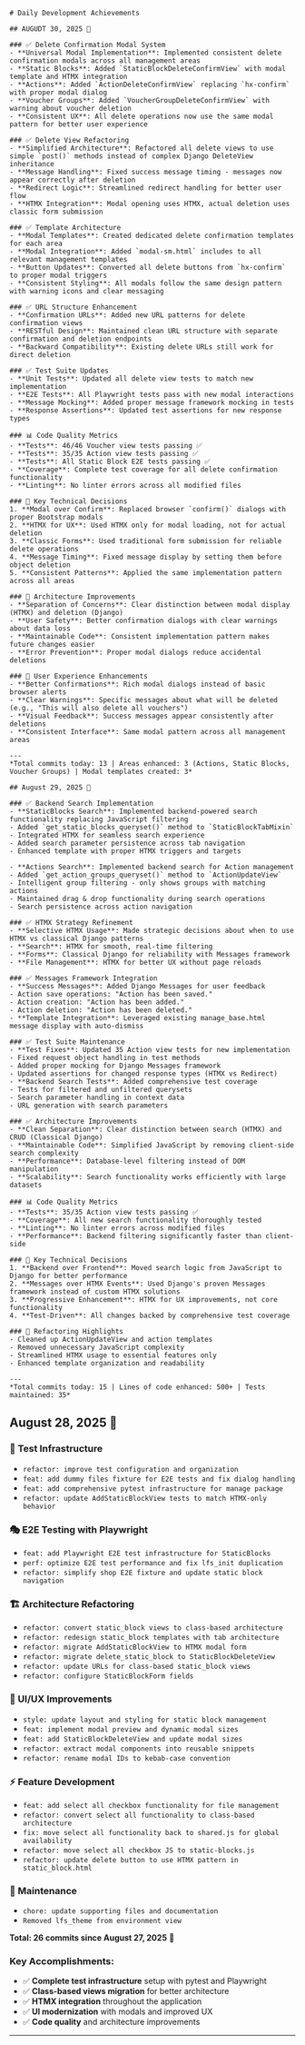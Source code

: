     # Daily Development Achievements

    ## AUGUDT 30, 2025 🚀

    ### ✅ Delete Confirmation Modal System
    - **Universal Modal Implementation**: Implemented consistent delete confirmation modals across all management areas
    - **Static Blocks**: Added `StaticBlockDeleteConfirmView` with modal template and HTMX integration
    - **Actions**: Added `ActionDeleteConfirmView` replacing `hx-confirm` with proper modal dialog
    - **Voucher Groups**: Added `VoucherGroupDeleteConfirmView` with warning about voucher deletion
    - **Consistent UX**: All delete operations now use the same modal pattern for better user experience

    ### ✅ Delete View Refactoring
    - **Simplified Architecture**: Refactored all delete views to use simple `post()` methods instead of complex Django DeleteView inheritance
    - **Message Handling**: Fixed success message timing - messages now appear correctly after deletion
    - **Redirect Logic**: Streamlined redirect handling for better user flow
    - **HTMX Integration**: Modal opening uses HTMX, actual deletion uses classic form submission

    ### ✅ Template Architecture
    - **Modal Templates**: Created dedicated delete confirmation templates for each area
    - **Modal Integration**: Added `modal-sm.html` includes to all relevant management templates
    - **Button Updates**: Converted all delete buttons from `hx-confirm` to proper modal triggers
    - **Consistent Styling**: All modals follow the same design pattern with warning icons and clear messaging

    ### ✅ URL Structure Enhancement
    - **Confirmation URLs**: Added new URL patterns for delete confirmation views
    - **RESTful Design**: Maintained clean URL structure with separate confirmation and deletion endpoints
    - **Backward Compatibility**: Existing delete URLs still work for direct deletion

    ### ✅ Test Suite Updates
    - **Unit Tests**: Updated all delete view tests to match new implementation
    - **E2E Tests**: All Playwright tests pass with new modal interactions
    - **Message Mocking**: Added proper message framework mocking in tests
    - **Response Assertions**: Updated test assertions for new response types

    ### 📊 Code Quality Metrics
    - **Tests**: 46/46 Voucher view tests passing ✅
    - **Tests**: 35/35 Action view tests passing ✅
    - **Tests**: All Static Block E2E tests passing ✅
    - **Coverage**: Complete test coverage for all delete confirmation functionality
    - **Linting**: No linter errors across all modified files

    ### 🎯 Key Technical Decisions
    1. **Modal over Confirm**: Replaced browser `confirm()` dialogs with proper Bootstrap modals
    2. **HTMX for UX**: Used HTMX only for modal loading, not for actual deletion
    3. **Classic Forms**: Used traditional form submission for reliable delete operations
    4. **Message Timing**: Fixed message display by setting them before object deletion
    5. **Consistent Patterns**: Applied the same implementation pattern across all areas

    ### 🔄 Architecture Improvements
    - **Separation of Concerns**: Clear distinction between modal display (HTMX) and deletion (Django)
    - **User Safety**: Better confirmation dialogs with clear warnings about data loss
    - **Maintainable Code**: Consistent implementation pattern makes future changes easier
    - **Error Prevention**: Proper modal dialogs reduce accidental deletions

    ### 🚀 User Experience Enhancements
    - **Better Confirmations**: Rich modal dialogs instead of basic browser alerts
    - **Clear Warnings**: Specific messages about what will be deleted (e.g., "This will also delete all vouchers")
    - **Visual Feedback**: Success messages appear consistently after deletions
    - **Consistent Interface**: Same modal pattern across all management areas

    ---
    *Total commits today: 13 | Areas enhanced: 3 (Actions, Static Blocks, Voucher Groups) | Modal templates created: 3*

    ## August 29, 2025 🚀

    ### ✅ Backend Search Implementation
    - **StaticBlocks Search**: Implemented backend-powered search functionality replacing JavaScript filtering
    - Added `get_static_blocks_queryset()` method to `StaticBlockTabMixin`
    - Integrated HTMX for seamless search experience
    - Added search parameter persistence across tab navigation
    - Enhanced template with proper HTMX triggers and targets

    - **Actions Search**: Implemented backend search for Action management
    - Added `get_action_groups_queryset()` method to `ActionUpdateView`
    - Intelligent group filtering - only shows groups with matching actions
    - Maintained drag & drop functionality during search operations
    - Search persistence across action navigation

    ### ✅ HTMX Strategy Refinement
    - **Selective HTMX Usage**: Made strategic decisions about when to use HTMX vs classical Django patterns
    - **Search**: HTMX for smooth, real-time filtering
    - **Forms**: Classical Django for reliability with Messages framework
    - **File Management**: HTMX for better UX without page reloads

    ### ✅ Messages Framework Integration
    - **Success Messages**: Added Django Messages for user feedback
    - Action save operations: "Action has been saved."
    - Action creation: "Action has been added."
    - Action deletion: "Action has been deleted."
    - **Template Integration**: Leveraged existing manage_base.html message display with auto-dismiss

    ### ✅ Test Suite Maintenance
    - **Test Fixes**: Updated 35 Action view tests for new implementation
    - Fixed request object handling in test methods
    - Added proper mocking for Django Messages framework
    - Updated assertions for changed response types (HTMX vs Redirect)
    - **Backend Search Tests**: Added comprehensive test coverage
    - Tests for filtered and unfiltered querysets
    - Search parameter handling in context data
    - URL generation with search parameters

    ### ✅ Architecture Improvements
    - **Clean Separation**: Clear distinction between search (HTMX) and CRUD (Classical Django)
    - **Maintainable Code**: Simplified JavaScript by removing client-side search complexity
    - **Performance**: Database-level filtering instead of DOM manipulation
    - **Scalability**: Search functionality works efficiently with large datasets

    ### 📊 Code Quality Metrics
    - **Tests**: 35/35 Action view tests passing ✅
    - **Coverage**: All new search functionality thoroughly tested
    - **Linting**: No linter errors across modified files
    - **Performance**: Backend filtering significantly faster than client-side

    ### 🎯 Key Technical Decisions
    1. **Backend over Frontend**: Moved search logic from JavaScript to Django for better performance
    2. **Messages over HTMX Events**: Used Django's proven Messages framework instead of custom HTMX solutions
    3. **Progressive Enhancement**: HTMX for UX improvements, not core functionality
    4. **Test-Driven**: All changes backed by comprehensive test coverage

    ### 🔄 Refactoring Highlights
    - Cleaned up ActionUpdateView and action templates
    - Removed unnecessary JavaScript complexity
    - Streamlined HTMX usage to essential features only
    - Enhanced template organization and readability

    ---
    *Total commits today: 15 | Lines of code enhanced: 500+ | Tests maintained: 35*

## August 28, 2025 🚀

### **🧪 Test Infrastructure**
- `refactor: improve test configuration and organization`
- `feat: add dummy files fixture for E2E tests and fix dialog handling`
- `feat: add comprehensive pytest infrastructure for manage package`
- `refactor: update AddStaticBlockView tests to match HTMX-only behavior`

### **🎭 E2E Testing with Playwright**
- `feat: add Playwright E2E test infrastructure for StaticBlocks`
- `perf: optimize E2E test performance and fix lfs_init duplication`
- `refactor: simplify shop E2E fixture and update static block navigation`

### **🏗️ Architecture Refactoring**
- `refactor: convert static_block views to class-based architecture`
- `refactor: redesign static_block templates with tab architecture`
- `refactor: migrate AddStaticBlockView to HTMX modal form`
- `refactor: migrate delete_static_block to StaticBlockDeleteView`
- `refactor: update URLs for class-based static_block views`
- `refactor: configure StaticBlockForm fields`

### **🎨 UI/UX Improvements**
- `style: update layout and styling for static block management`
- `feat: implement modal preview and dynamic modal sizes`
- `feat: add StaticBlockDeleteView and update modal sizes`
- `refactor: extract modal components into reusable snippets`
- `refactor: rename modal IDs to kebab-case convention`

### **⚡ Feature Development**
- `feat: add select all checkbox functionality for file management`
- `refactor: convert select all functionality to class-based architecture`
- `fix: move select all functionality back to shared.js for global availability`
- `refactor: move select all checkbox JS to static-blocks.js`
- `refactor: update delete button to use HTMX pattern in static_block.html`

### **🔧 Maintenance**
- `chore: update supporting files and documentation`
- `Removed lfs_theme from environment view`

**Total: 26 commits since August 27, 2025** 🎉

### Key Accomplishments:
- ✅ **Complete test infrastructure** setup with pytest and Playwright
- ✅ **Class-based views migration** for better architecture
- ✅ **HTMX integration** throughout the application
- ✅ **UI modernization** with modals and improved UX
- ✅ **Code quality** and architecture improvements

---

